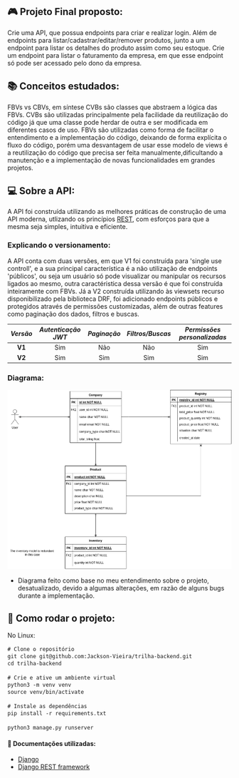 ## 🎮 Projeto Final proposto: 
Crie uma API, que possua endpoints para criar e realizar login. Além de endpoints para listar/cadastrar/editar/remover produtos, junto a um endpoint para listar os detalhes do produto assim como seu estoque. Crie um endpoint para listar 
o faturamento da empresa, em que esse endpoint só pode ser acessado pelo dono da empresa.

## 📚 Conceitos estudados: 
FBVs vs CBVs, em síntese CVBs são classes que abstraem a lógica das FBVs. CVBs são 
utilizadas principalmente pela facilidade da reutilização do código já que uma classe pode herdar de outra e ser modificada em diferentes 
casos de uso. FBVs são utilizadas como forma de facilitar o entendimento e a implementação do código, deixando de forma explícita o fluxo do código, 
porém uma desvantagem de usar esse modelo de views é a reutilização do código que precisa ser feita manualmente,dificultando a manutenção e a implementação de novas funcionalidades em grandes projetos.

## 💻 Sobre a API:
A API foi construída utilizando as melhores práticas de construção de uma API moderna, utlizando os princípios <a href="https://en.wikipedia.org/wiki/Representational_state_transfer">REST</a>,
com esforços para que a mesma seja simples, intuitiva e eficiente.

### Explicando o versionamento:
A API conta com duas versões, em que V1 foi construída para 'single use controll', e a sua 
principal característica é a não utilização de endpoints 'públicos', ou seja um usuário só pode visualizar 
ou manipular os recursos ligados ao mesmo, outra caractéristica dessa versão é que foi construída inteiramente com FBVs.
Já a V2 construída utilizando às viewsets recurso disponibilizado 
pela biblioteca DRF, foi adicionado endpoints públicos e protegidos através de permissões customizadas, 
além de outras features como paginação dos dados, filtros e buscas.

| *Versão*  | *Autenticação JWT* | *Paginação* | *Filtros/Buscas* | *Permissões personalizadas* |
| :---: | :---: | :---: | :---: | :---: |  
| **V1**  | Sim  | Não | Não | Sim | 
| **V2** | Sim  | Sim | Sim | Sim |

### Diagrama:
![diagrama](public/readme/diagrama.png)
 - Diagrama feito como base no meu entendimento sobre o projeto, desatualizado, devido a algumas alterações, em razão de alguns bugs durante a implementação.

## 🥳 Como rodar o projeto: 
No Linux:
```
# Clone o repositório
git clone git@github.com:Jackson-Vieira/trilha-backend.git
cd trilha-backend

# Crie e ative um ambiente virtual
python3 -m venv venv
source venv/bin/activate

# Instale as dependências
pip install -r requirements.txt 

python3 manage.py runserver
```
#### 🎉 Documentações utilizadas: 
- [Django](https://docs.djangoproject.com/en/4.1/)
- [Django REST framework](https://www.django-rest-framework.org/)